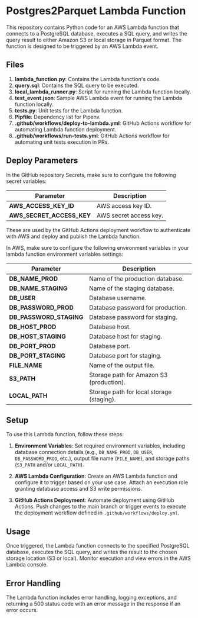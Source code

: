 # Postgres2Parquet Lambda Function

This repository contains Python code for an AWS Lambda function that connects to a PostgreSQL database, executes a SQL query, and writes the query result to either Amazon S3 or local storage in Parquet format. The function is designed to be triggered by an AWS Lambda event.

## Files

1. **lambda_function.py**: Contains the Lambda function's code.
2. **query.sql**: Contains the SQL query to be executed.
3. **local_lambda_runner.py**: Script for running the Lambda function locally.
4. **test_event.json**: Sample AWS Lambda event for running the Lambda function locally.
5. **tests.py**: Unit tests for the Lambda function.
6. **Pipfile**: Dependency list for Pipenv.
7. **.github/workflows/deploy-to-lambda.yml**: GitHub Actions workflow for automating Lambda function deployment.
8. **.github/workflows/run-tests.yml**: GitHub Actions workflow for automating unit tests execution in PRs.

## Deploy Parameters

In the GitHub repository Secrets, make sure to configure the following secret variables:

| Parameter           | Description                                      |
|---------------------|--------------------------------------------------|
| **AWS_ACCESS_KEY_ID**| AWS access key ID.                               |
| **AWS_SECRET_ACCESS_KEY**| AWS secret access key.                        |

These are used by the GitHub Actions deployment workflow to authenticate with AWS and deploy and publish the Lambda function.

In AWS, make sure to configure the following environment variables in your lambda function environment variables settings:

| Parameter           | Description                                      |
|---------------------|--------------------------------------------------|
| **DB_NAME_PROD**    | Name of the production database.                |
| **DB_NAME_STAGING** | Name of the staging database.                   |
| **DB_USER**         | Database username.                               |
| **DB_PASSWORD_PROD**| Database password for production.               |
| **DB_PASSWORD_STAGING**| Database password for staging.               |
| **DB_HOST_PROD**    | Database host.                                   |
| **DB_HOST_STAGING** | Database host for staging.                      |
| **DB_PORT_PROD**    | Database port.                                   |
| **DB_PORT_STAGING** | Database port for staging.                      |
| **FILE_NAME**       | Name of the output file.                         |
| **S3_PATH**         | Storage path for Amazon S3 (production).        |
| **LOCAL_PATH**      | Storage path for local storage (staging).       |

## Setup

To use this Lambda function, follow these steps:

1. **Environment Variables**: Set required environment variables, including database connection details (e.g., `DB_NAME_PROD`, `DB_USER`, `DB_PASSWORD_PROD`, etc.), output file name (`FILE_NAME`), and storage paths (`S3_PATH` and/or `LOCAL_PATH`).

2. **AWS Lambda Configuration**: Create an AWS Lambda function and configure it to trigger based on your use case. Attach an execution role granting database access and S3 write permissions.

3. **GitHub Actions Deployment**: Automate deployment using GitHub Actions. Push changes to the main branch or trigger events to execute the deployment workflow defined in `.github/workflows/deploy.yml`.

## Usage

Once triggered, the Lambda function connects to the specified PostgreSQL database, executes the SQL query, and writes the result to the chosen storage location (S3 or local). Monitor execution and view errors in the AWS Lambda console.

## Error Handling

The Lambda function includes error handling, logging exceptions, and returning a 500 status code with an error message in the response if an error occurs.
